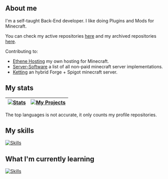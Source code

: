 ## About me
I'm a self-taught Back-End developer. I like doing Plugins and Mods for Minecraft.

You can check my active repositories [here](https://github.com/TonimatasDEV?tab=repositories) and my archived repositories [here](https://github.com/tonimatasdev-archive).

Contributing to:
 - [Ethene Hosting](https://ethenehosting.com) my own hosting for Minecraft.
 - [Server-Software](https://github.com/LeStegii/server-softwares) a list of all non-paid minecraft server implementations.
 - [Ketting](https://github.com/kettingpowered) an hybrid Forge + Spigot minecraft server.

## My stats
| <a href="https://github.com/anuraghazra/github-readme-stats"><img align="center" alt="Stats" src="https://github-readme-stats.vercel.app/api?username=TonimatasDEV&show_icons=true&include_all_commits=true&hide_border=true&number_format=long&show=reviews,prs_merged,prs_merged_percentage&theme=merko"></a> | <a href="https://github.com/anuraghazra/github-readme-stats"><img align="center" alt="My Projects" src="https://github-readme-stats.vercel.app/api/top-langs/?username=TonimatasDEV&layout=pie&hide_border=true&langs_count=10&size_weight=0.5&count_weight=0.5&theme=merko"></a> |
|-----------------------------------------------------------------------------------------------------------------------------------------------------------------------------------------------------------------------------|------------------------------------------------------------------------------------------------------------------------------------------------------------------------------------------------------------|

The top languages is not accurate, it only counts my profile repositories.

## My skills
[![Skills](https://skillicons.dev/icons?i=java,go,kotlin,gradle,spring,html,css,git,github,gitlab,idea,vscode,cloudflare,nginx)](https://skillicons.dev/)

## What I'm currently learning
[![Skills](https://skillicons.dev/icons?i=docker,bash,mysql,lua,ts,js,php,webstorm,phpstorm,npm,nodejs)](https://skillicons.dev/)
